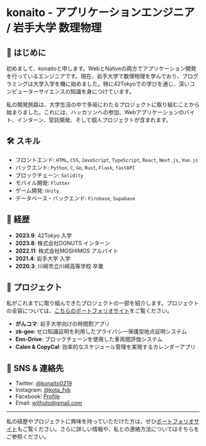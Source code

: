 # konaito - アプリケーションエンジニア / 岩手大学 数理物理

## 👋 はじめに
初めまして、konaitoと申します。WebとNativeの両方でアプリケーション開発を行っているエンジニアです。現在、岩手大学で数理物理を学んでおり、プログラミングは大学入学を機に始めました。特に42Tokyoでの学びを通じ、深いコンピューターサイエンスの知識を身につけています。

私の開発旅路は、大学生活の中で多岐にわたるプロジェクトに取り組むことから始まりました。これには、ハッカソンへの参加、Webアプリケーションのバイト、インターン、受託開発、そして個人プロジェクトが含まれます。

## 🛠 スキル
- フロントエンド: `HTML`, `CSS`, `JavaScript`, `TypeScript`, `React`, `Next.js`, `Vue.js`
- バックエンド: `Python`, `C`, `Go`, `Rust`, `Flask`, `fastAPI`
- ブロックチェーン: `Solidity`
- モバイル開発: `Flutter`
- ゲーム開発: `Unity`
- データベース・バックエンド: `Firebase`, `Supabase`

## 📜 経歴
- **2023.9**: 42Tokyo 入学
- **2023.8**: 株式会社DONUTS インターン
- **2022.11**: 株式会社MOSHIMOS アルバイト
- **2021.4**: 岩手大学 入学
- **2020.3**: 川崎市立川崎高等学校 卒業

## 🚀 プロジェクト
私がこれまでに取り組んできたプロジェクトの一部を紹介します。プロジェクトの全容については、[こちらのポートフォリオサイト](https://konaito.github.io)をご覧ください。
- **がんコマ**: 岩手大学向けの時間割アプリ
- **zk-geo**: ゼロ知識証明を利用したプライバシー保護型地点証明システム
- **Enn-Drive**: ブロックチェーンを使用した車両間評価システム
- **Calen & CopyCal**: 効率的なスケジュール管理を実現するカレンダーアプリ

## 📱 SNS & 連絡先
- Twitter: [@konaito0219](https://twitter.com/konaito0219)
- Instagram: [@kota_fyb](https://www.instagram.com/kota_fyb/)
- Facebook: [Profile](https://www.facebook.com/profile.php?id=100078669887929)
- Email: [withuto@gmail.com](mailto:withuto@gmail.com)

---

私の経歴やプロジェクトに興味を持っていただけた方は、ぜひ[ポートフォリオサイト](https://konaito.github.io)もご覧ください。さらに詳しい情報や、私との連絡方法についてはそちらをご参照ください。
